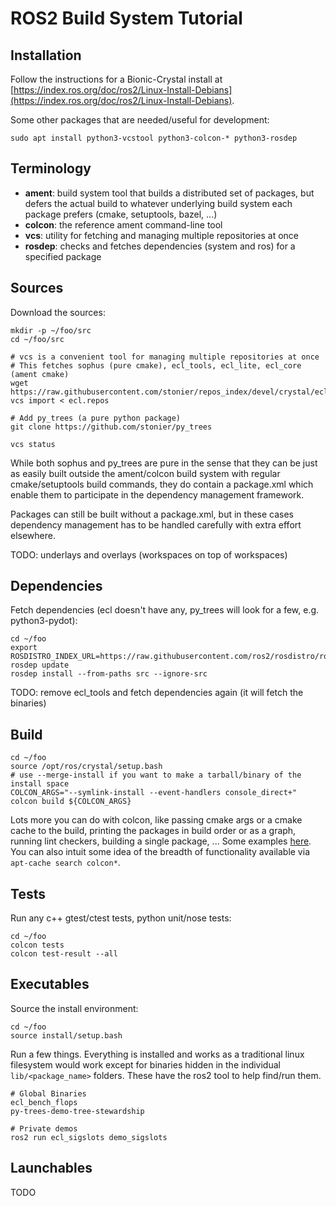 
# ROS2 Build System Tutorial

## Installation

Follow the instructions for a Bionic-Crystal install at [https://index.ros.org/doc/ros2/Linux-Install-Debians](https://index.ros.org/doc/ros2/Linux-Install-Debians).

Some other packages that are needed/useful for development:

```
sudo apt install python3-vcstool python3-colcon-* python3-rosdep
```

## Terminology

* **ament**: build system tool that builds a distributed set of packages, but defers the actual build to whatever underlying build system each package prefers (cmake, setuptools, bazel, ...)
* **colcon**: the reference ament command-line tool
* **vcs**: utility for fetching and managing multiple repositories at once
* **rosdep**: checks and fetches dependencies (system and ros) for a specified package

## Sources

Download the sources:

```
mkdir -p ~/foo/src
cd ~/foo/src

# vcs is a convenient tool for managing multiple repositories at once
# This fetches sophus (pure cmake), ecl_tools, ecl_lite, ecl_core (ament cmake)
wget https://raw.githubusercontent.com/stonier/repos_index/devel/crystal/ecl.repos
vcs import < ecl.repos

# Add py_trees (a pure python package)
git clone https://github.com/stonier/py_trees

vcs status
```

While both sophus and py_trees are pure in the sense that they can be just as easily
built outside the ament/colcon build system with regular cmake/setuptools build commands,
they do contain a package.xml which enable them to participate in the dependency
management framework. 

Packages can still be built without a package.xml, but in these cases
dependency management has to be handled carefully with extra effort elsewhere.

TODO: underlays and overlays (workspaces on top of workspaces)

## Dependencies

Fetch dependencies (ecl doesn't have any, py_trees will look for a few, e.g. python3-pydot):

```
cd ~/foo
export ROSDISTRO_INDEX_URL=https://raw.githubusercontent.com/ros2/rosdistro/ros2/index.yaml
rosdep update
rosdep install --from-paths src --ignore-src
```

TODO: remove ecl_tools and fetch dependencies again (it will fetch the binaries)

## Build

```
cd ~/foo
source /opt/ros/crystal/setup.bash
# use --merge-install if you want to make a tarball/binary of the install space
COLCON_ARGS="--symlink-install --event-handlers console_direct+"
colcon build ${COLCON_ARGS}
```

Lots more you can do with colcon, like passing cmake args or a cmake cache to the build,
printing the packages in build order or as a graph, running lint checkers, building a single package, ... Some examples [here](https://gist.github.com/stonier/5cb09ba059c79fbf77e772881b3e9d42). You can also
intuit some idea of the breadth of functionality available via `apt-cache search colcon*`.

## Tests

Run any c++ gtest/ctest tests, python unit/nose tests:

```
cd ~/foo
colcon tests
colcon test-result --all
```

## Executables

Source the install environment:

```
cd ~/foo
source install/setup.bash
```

Run a few things. Everything is installed and works as a traditional linux filesystem
would work except for binaries hidden in the individual `lib/<package_name>` folders.
These have the ros2 tool to help find/run them.

```
# Global Binaries
ecl_bench_flops
py-trees-demo-tree-stewardship

# Private demos
ros2 run ecl_sigslots demo_sigslots
```

## Launchables

TODO
